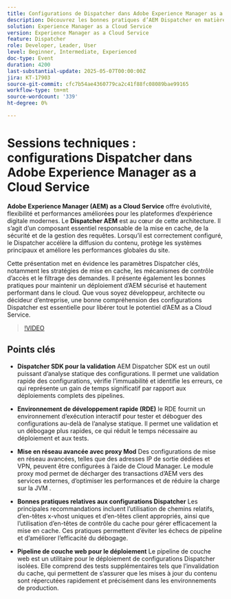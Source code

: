 ```yaml
---
title: Configurations de Dispatcher dans Adobe Experience Manager as a Cloud Service
description: Découvrez les bonnes pratiques d’AEM Dispatcher en matière de mise en cache, de sécurité et de performances afin d’optimiser l’évolutivité et l’efficacité d’AEM as a Cloud Service.
solution: Experience Manager as a Cloud Service
version: Experience Manager as a Cloud Service
feature: Dispatcher
role: Developer, Leader, User
level: Beginner, Intermediate, Experienced
doc-type: Event
duration: 4200
last-substantial-update: 2025-05-07T00:00:00Z
jira: KT-17903
source-git-commit: cfc7b54ae4360779ca2c41f88fc08089bae99165
workflow-type: tm+mt
source-wordcount: '339'
ht-degree: 0%

---
```



# Sessions techniques : configurations Dispatcher dans Adobe Experience Manager as a Cloud Service

**Adobe Experience Manager (AEM) as a Cloud Service** offre évolutivité, flexibilité et performances améliorées pour les plateformes d’expérience digitale modernes. Le **Dispatcher AEM** est au cœur de cette architecture. Il s’agit d’un composant essentiel responsable de la mise en cache, de la sécurité et de la gestion des requêtes. Lorsqu’il est correctement configuré, le Dispatcher accélère la diffusion du contenu, protège les systèmes principaux et améliore les performances globales du site.

Cette présentation met en évidence les paramètres Dispatcher clés, notamment les stratégies de mise en cache, les mécanismes de contrôle d’accès et le filtrage des demandes. Il présente également les bonnes pratiques pour maintenir un déploiement d’AEM sécurisé et hautement performant dans le cloud. Que vous soyez développeur, architecte ou décideur d’entreprise, une bonne compréhension des configurations Dispatcher est essentielle pour libérer tout le potentiel d’AEM as a Cloud Service.

>[!VIDEO](https://video.tv.adobe.com/v/3457891/?learn=on&enablevpops)

## Points clés

* **Dispatcher SDK pour la validation** AEM Dispatcher SDK est un outil puissant d’analyse statique des configurations. Il permet une validation rapide des configurations, vérifie l’immuabilité et identifie les erreurs, ce qui représente un gain de temps significatif par rapport aux déploiements complets des pipelines.

* **Environnement de développement rapide (RDE)** le RDE fournit un environnement d’exécution interactif pour tester et déboguer des configurations au-delà de l’analyse statique. Il permet une validation et un débogage plus rapides, ce qui réduit le temps nécessaire au déploiement et aux tests.

* **Mise en réseau avancée avec proxy Mod** Des configurations de mise en réseau avancées, telles que des adresses IP de sortie dédiées et VPN, peuvent être configurées à l’aide de Cloud Manager. Le module proxy mod permet de décharger des transactions d’AEM vers des services externes, d’optimiser les performances et de réduire la charge sur la JVM .

* **Bonnes pratiques relatives aux configurations Dispatcher** Les principales recommandations incluent l’utilisation de chemins relatifs, d’en-têtes x-vhost uniques et d’en-têtes client appropriés, ainsi que l’utilisation d’en-têtes de contrôle du cache pour gérer efficacement la mise en cache. Ces pratiques permettent d’éviter les échecs de pipeline et d’améliorer l’efficacité du débogage.

* **Pipeline de couche web pour le déploiement** Le pipeline de couche web est un utilitaire pour le déploiement de configurations Dispatcher isolées. Elle comprend des tests supplémentaires tels que l’invalidation du cache, qui permettent de s’assurer que les mises à jour du contenu sont répercutées rapidement et précisément dans les environnements de production.